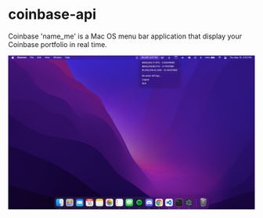 # coinbase-api

Coinbase 'name_me' is a Mac OS menu bar application that display your Coinbase portfolio in real time.

![image info](./example2.png)
